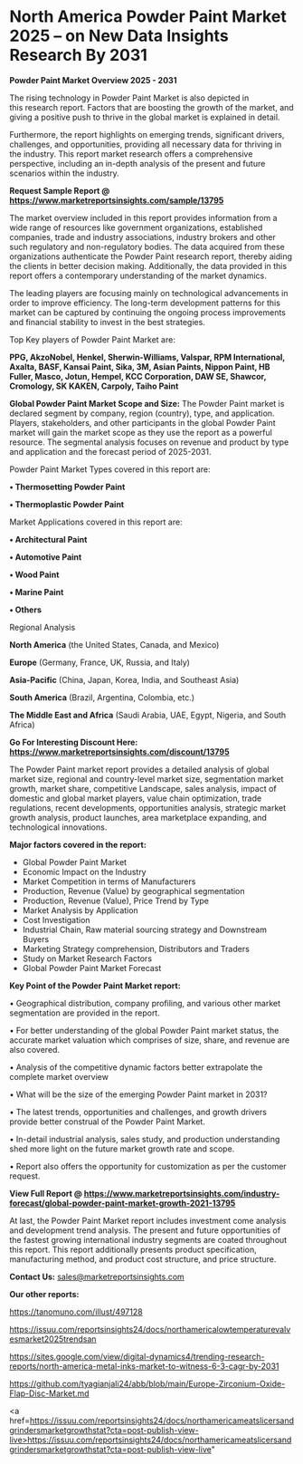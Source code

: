 # North America Powder Paint Market 2025 – on New Data Insights Research By 2031

<Strong> Powder Paint Market Overview 2025 - 2031</strong>

The rising technology in Powder Paint Market is also depicted in this research report. Factors that are boosting the growth of the market, and giving a positive push to thrive in the global market is explained in detail.

Furthermore, the report highlights on emerging trends, significant drivers, challenges, and opportunities, providing all necessary data for thriving in the industry. This report market research offers a comprehensive perspective, including an in-depth analysis of the present and future scenarios within the industry.

<strong>Request Sample Report @ <a href=https://www.marketreportsinsights.com/sample/13795>https://www.marketreportsinsights.com/sample/13795</a></strong>

The market overview included in this report provides information from a wide range of resources like government organizations, established companies, trade and industry associations, industry brokers and other such regulatory and non-regulatory bodies. The data acquired from these organizations authenticate the Powder Paint research report, thereby aiding the clients in better decision making. Additionally, the data provided in this report offers a contemporary understanding of the market dynamics.

The leading players are focusing mainly on technological advancements in order to improve efficiency. The long-term development patterns for this market can be captured by continuing the ongoing process improvements and financial stability to invest in the best strategies.

Top Key players of Powder Paint Market are:

<strong>PPG, AkzoNobel, Henkel, Sherwin-Williams, Valspar, RPM International, Axalta, BASF, Kansai Paint, Sika, 3M, Asian Paints, Nippon Paint, HB Fuller, Masco, Jotun, Hempel, KCC Corporation, DAW SE, Shawcor, Cromology, SK KAKEN, Carpoly, Taiho Paint</strong>

<strong><b>Global Powder Paint Market Scope and Size:</b></strong>
The Powder Paint market is declared segment by company, region (country), type, and application. Players, stakeholders, and other participants in the global Powder Paint market will gain the market scope as they use the report as a powerful resource. The segmental analysis focuses on revenue and product by type and application and the forecast period of 2025-2031.

Powder Paint Market Types covered in this report are:

<strong>• Thermosetting Powder Paint

• Thermoplastic Powder Paint</strong>

Market Applications covered in this report are:

<strong>• Architectural Paint

• Automotive Paint

• Wood Paint

• Marine Paint

• Others</strong> 

Regional Analysis

<strong>North America</strong> (the United States, Canada, and Mexico)

<strong>Europe</strong> (Germany, France, UK, Russia, and Italy)

<strong>Asia-Pacific</strong> (China, Japan, Korea, India, and Southeast Asia)

<strong>South America</strong> (Brazil, Argentina, Colombia, etc.)

<strong>The Middle East and Africa</strong> (Saudi Arabia, UAE, Egypt, Nigeria, and South Africa)

<strong>Go For Interesting Discount Here: <a href=https://www.marketreportsinsights.com/discount/13795>https://www.marketreportsinsights.com/discount/13795</a></strong>

The Powder Paint market report provides a detailed analysis of global market size, regional and country-level market size, segmentation market growth, market share, competitive Landscape, sales analysis, impact of domestic and global market players, value chain optimization, trade regulations, recent developments, opportunities analysis, strategic market growth analysis, product launches, area marketplace expanding, and technological innovations.

<strong><b>Major factors covered in the report:</b></strong>
<ul>
  <li>Global Powder Paint Market </li>
  <li>Economic Impact on the Industry</li>
  <li>Market Competition in terms of Manufacturers</li>
  <li>Production, Revenue (Value) by geographical segmentation</li>
  <li>Production, Revenue (Value), Price Trend by Type</li>
  <li>Market Analysis by Application</li>
  <li>Cost Investigation</li>
  <li>Industrial Chain, Raw material sourcing strategy and Downstream Buyers</li>
  <li>Marketing Strategy comprehension, Distributors and Traders</li>
  <li>Study on Market Research Factors</li>
  <li>Global Powder Paint Market Forecast</li>
</ul>

<strong><b>Key Point of the Powder Paint Market report:</b></strong>

• Geographical distribution, company profiling, and various other market segmentation are provided in the report.

• For better understanding of the global Powder Paint market status, the accurate market valuation which comprises of size, share, and revenue are also covered.

• Analysis of the competitive dynamic factors better extrapolate the complete market overview

• What will be the size of the emerging Powder Paint market in 2031?

• The latest trends, opportunities and challenges, and growth drivers provide better construal of the Powder Paint Market.

• In-detail industrial analysis, sales study, and production understanding shed more light on the future market growth rate and scope.

• Report also offers the opportunity for customization as per the customer request.

<strong><b>View Full Report @ <a href=https://www.marketreportsinsights.com/industry-forecast/global-powder-paint-market-growth-2021-13795>https://www.marketreportsinsights.com/industry-forecast/global-powder-paint-market-growth-2021-13795</a></b></strong>


At last, the Powder Paint Market report includes investment come analysis and development trend analysis. The present and future opportunities of the fastest growing international industry segments are coated throughout this report. This report additionally presents product specification, manufacturing method, and product cost structure, and price structure.

<strong>Contact Us:</strong>
sales@marketreportsinsights.com

<strong>Our other reports:</strong>

<a href=https://tanomuno.com/illust/497128>https://tanomuno.com/illust/497128</a>

<a href=https://issuu.com/reportsinsights24/docs/northamericalowtemperaturevalvesmarket2025trendsan>https://issuu.com/reportsinsights24/docs/northamericalowtemperaturevalvesmarket2025trendsan</a>

<a href=https://sites.google.com/view/digital-dynamics4/trending-research-reports/north-america-metal-inks-market-to-witness-6-3-cagr-by-2031>https://sites.google.com/view/digital-dynamics4/trending-research-reports/north-america-metal-inks-market-to-witness-6-3-cagr-by-2031</a>

<a href=https://github.com/tyagianjali24/abb/blob/main/Europe-Zirconium-Oxide-Flap-Disc-Market.md>https://github.com/tyagianjali24/abb/blob/main/Europe-Zirconium-Oxide-Flap-Disc-Market.md</a>

<a href=https://issuu.com/reportsinsights24/docs/northamericameatslicersandgrindersmarketgrowthstat?cta=post-publish-view-live>https://issuu.com/reportsinsights24/docs/northamericameatslicersandgrindersmarketgrowthstat?cta=post-publish-view-live</a>"
